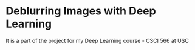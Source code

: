 # Deblurring Images with Deep Learning

It is a part of the project for my Deep Learning course - CSCI 566 at USC

